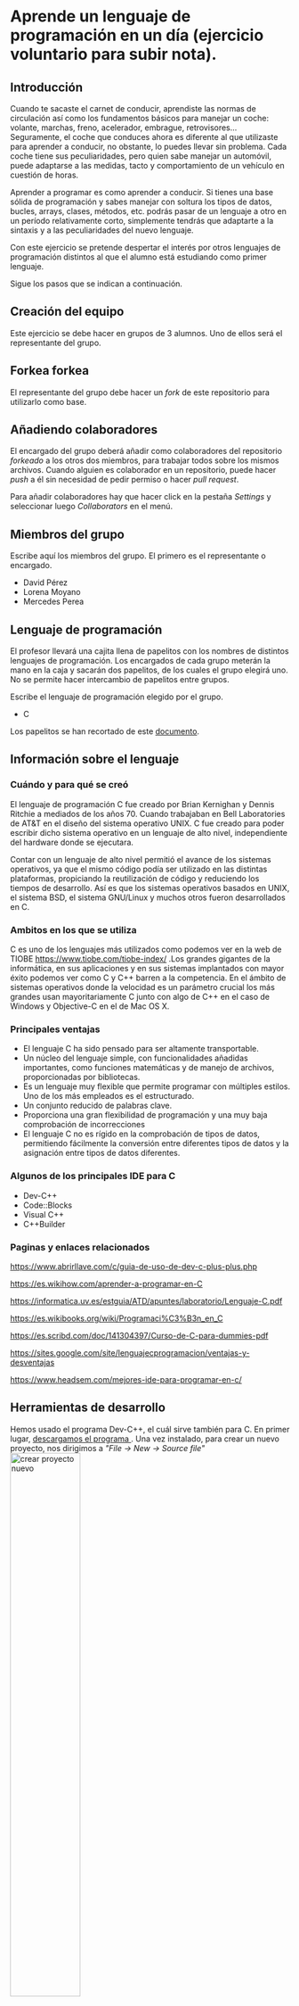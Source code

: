# Aprende un lenguaje de programación en un día (ejercicio voluntario para subir nota).

## Introducción

Cuando te sacaste el carnet de conducir, aprendiste las normas de circulación así como los fundamentos básicos para manejar un coche: volante, marchas, freno, acelerador, embrague, retrovisores... Seguramente, el coche que conduces ahora es diferente al que utilizaste para aprender a conducir, no obstante, lo puedes llevar sin problema. Cada coche tiene sus peculiaridades, pero quien sabe manejar un automóvil, puede adaptarse a las medidas, tacto y comportamiento de un vehículo en cuestión de horas.

Aprender a programar es como aprender a conducir. Si tienes una base sólida de programación y sabes manejar con soltura los tipos de datos, bucles, arrays, clases, métodos, etc. podrás pasar de un lenguaje a otro en un período relativamente corto, simplemente tendrás que adaptarte a la sintaxis y a las peculiaridades del nuevo lenguaje.

Con este ejercicio se pretende despertar el interés por otros lenguajes de programación distintos al que el alumno está estudiando como primer lenguaje.

Sigue los pasos que se indican a continuación.

## Creación del equipo

Este ejercicio se debe hacer en grupos de 3 alumnos. Uno de ellos será el representante del grupo.

## Forkea forkea

El representante del grupo debe hacer un *fork* de este repositorio para utilizarlo como base.

## Añadiendo colaboradores

El encargado del grupo deberá añadir como colaboradores del repositorio *forkeado* a los otros dos miembros, para trabajar todos sobre los mismos archivos. Cuando alguien es colaborador en un repositorio, puede hacer *push* a él sin necesidad de pedir permiso o hacer *pull request*.

Para añadir colaboradores hay que hacer click en la pestaña *Settings* y seleccionar luego *Collaborators* en el menú.

## Miembros del grupo

Escribe aquí los miembros del grupo. El primero es el representante o encargado.

* David Pérez
* Lorena Moyano
* Mercedes Perea

## Lenguaje de programación

El profesor llevará una cajita llena de papelitos con los nombres de distintos lenguajes de programación. Los encargados de cada grupo meterán la mano en la caja y sacarán dos papelitos, de los cuales el grupo elegirá uno. No se permite hacer intercambio de papelitos entre grupos.

Escribe el lenguaje de programación elegido por el grupo.

* C

Los papelitos se han recortado de este [documento](lenguajes_de_programacion.pdf).

## Información sobre el lenguaje

<h3>Cuándo y para qué se creó </h3>

El lenguaje de programación C fue creado por Brian Kernighan y Dennis Ritchie a mediados de los años 70. Cuando trabajaban en Bell Laboratories de AT&T en el diseño del sistema operativo UNIX. C fue creado para poder escribir dicho sistema operativo en un lenguaje de alto nivel, independiente del hardware donde se ejecutara.

Contar con un lenguaje de alto nivel permitió el avance de los sistemas operativos, ya que el mismo código podía ser utilizado en las distintas plataformas, propiciando la reutilización de código y reduciendo los tiempos de desarrollo. Así es que los sistemas operativos basados en UNIX, el sistema BSD, el sistema GNU/Linux y muchos otros fueron desarrollados en C.

<h3>Ambitos en los que se utiliza</h3>

C es uno de los lenguajes más utilizados como podemos ver en la web de TIOBE
https://www.tiobe.com/tiobe-index/ .Los grandes gigantes de la informática, en sus aplicaciones y en sus sistemas implantados con mayor éxito podemos ver como C y C++ barren a la competencia. En el ámbito de sistemas operativos donde la velocidad es un parámetro crucial los más grandes usan mayoritariamente C junto con algo de C++ en el caso de Windows y Objective-C en el de Mac OS X.


<h3>Principales ventajas</h3>

<ul><li>El lenguaje C ha sido pensado para ser altamente transportable.</li>

<li>Un núcleo del lenguaje simple, con funcionalidades añadidas importantes, como funciones matemáticas y de manejo de archivos, proporcionadas por bibliotecas.</li>

<li>Es un lenguaje muy flexible que permite programar con múltiples estilos. Uno de los más empleados es el estructurado.</li>

<li>Un conjunto reducido de palabras clave.</li>

<li>Proporciona una gran flexibilidad de programación y una muy baja comprobación de incorrecciones</li>

<li>El lenguaje C no es rígido en la comprobación de tipos de datos, permitiendo fácilmente la conversión entre diferentes tipos de datos y la asignación entre tipos de datos diferentes.</li>
</ul>

<h3>Algunos de los principales IDE para C</h3>
<ul><li>Dev-C++</li>
  <li>Code::Blocks</li>
  <li>Visual C++</li>
  <li>C++Builder</li>
  </ul>


<h3>Paginas y enlaces relacionados</h3>

https://www.abrirllave.com/c/guia-de-uso-de-dev-c-plus-plus.php

https://es.wikihow.com/aprender-a-programar-en-C

https://informatica.uv.es/estguia/ATD/apuntes/laboratorio/Lenguaje-C.pdf

https://es.wikibooks.org/wiki/Programaci%C3%B3n_en_C

https://es.scribd.com/doc/141304397/Curso-de-C-para-dummies-pdf

https://sites.google.com/site/lenguajecprogramacion/ventajas-y-desventajas

https://www.headsem.com/mejores-ide-para-programar-en-c/


## Herramientas de desarrollo

Hemos usado el programa Dev-C++, el cuál sirve también para C.
En primer lugar, <a href="http://sourceforge.net/projects/orwelldevcpp/"> descargamos el programa </a>. Una vez instalado, para crear un nuevo proyecto, nos dirigimos a <em>"File -> New -> Source file"</em><br>
<img src = "https://github.com/lorenamoyano/aprende-un-lenguaje-en-un-dia/blob/master/Captura1.PNG" alt = "crear proyecto nuevo" width="50%">
<br>
Seguidamente guardamos el proyecto para que nos "colorée" las palabras de forma automática. Debemos tener en cuanta que a la hora de guardar, debemos escoger el tipo de fichero en <strong>.c</strong>.<br>
<img src = "https://github.com/lorenamoyano/aprende-un-lenguaje-en-un-dia/blob/master/Captura2.PNG" alt="guardar un proyecto" width="50%">
<br>
A continuación, escribimos nuestro programa.<br>
<img src="https://github.com/lorenamoyano/aprende-un-lenguaje-en-un-dia/blob/master/Captura3.PNG" alt = "escribir el programa en el IDE" width = "50%"><br>
Compilamos el programa para poder ejecutarlo.<br>
<img src="https://github.com/lorenamoyano/aprende-un-lenguaje-en-un-dia/blob/master/Captura4.PNG" alt = "compilar" width="50%"><br>
Finalmente ejecutamos el código que hemos compilado y debería salirnos bien si no tenemos ningún error.<br>
<img src="https://github.com/lorenamoyano/aprende-un-lenguaje-en-un-dia/blob/master/Captura5.PNG" alt = "ejecución" width="50%"><br>


## Poniendo en práctica el lenguaje

Pon en práctica el lenguaje de programación realizando los siguientes ejercicios. Para cada uno de los ejercicios, pega el código fuente de la solución y una captura de pantalla.

### 1. ¡Hola mundo!

Realiza un programa que muestre por pantalla la frase **¡Hola mundo!**.

### 2. Pirámide

Dada una altura introducida por el usuario, realiza un programa que pinte una pirámide a base de asteriscos con la altura indicada.

### 3. Arrays y números aleatorios

Realiza un programa que rellene un array (o una estructura similar) con 20 números enteros aleatorios entre 1 y 100 y que seguidamente los muestre por pantalla. A continuación, se deben pasar los números primos a las primeras posiciones del array y los no primos a las posiciones restantes. Muestra finalmente el array resultado.

## Presentación de resultados

Cada equipo explicará al resto de la clase lo aprendido durante la realización del ejercicio. Todos los miembros de cada equipo deben participar en la explicación. Se puede utilizar como material de base para la presentación el repositorio de GitHub.

## Recompensa

* Todos los alumnos que realicen correctamente la actividad tendrán 0'25 puntos extra en la nota del trimestre.

* Los miembros del equipo más votado ganarán un premio.

:star: Si te ha gustado este ejercicio, dale una estrellita al [repositorio original](https://github.com/LuisJoseSanchez/aprende-un-lenguaje-en-un-dia).

